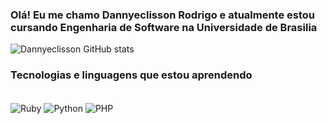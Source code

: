
### Olá! Eu me chamo Dannyeclisson Rodrigo e atualmente estou cursando Engenharia de Software na Universidade de Brasilia

![Dannyeclisson GitHub stats](https://github-readme-stats.vercel.app/api?username=Dannyeclisson&show_icons=true&theme=radical)

### Tecnologias e linguagens que estou aprendendo

<div style="display: inline_block"><br/>
    <img align="center" alt="Ruby" src="https://img.shields.io/badge/Ruby-CC342D?style=for-the-badge&logo=ruby&logoColor=white" />
    <img align="center" alt="Python" src="https://img.shields.io/badge/Python-14354C?style=for-the-badge&logo=python&logoColor=white" />
    <img align="center" alt="PHP" src="[https://img.shields.io/badge/Python-14354C?style=for-the-badge&logo=python&logoColor=white](https://www.php.net/)" />
    
</div>
